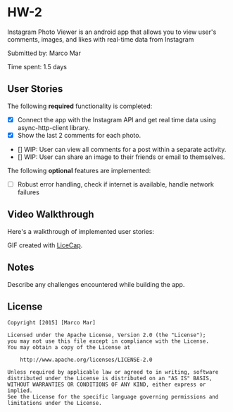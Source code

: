# HW-2

Instagram Photo Viewer is an android app that allows you to view user's comments, images, and likes with real-time data from Instagram

Submitted by: Marco Mar 

Time spent: 1.5 days 

## User Stories

The following **required** functionality is completed:

* [x] Connect the app with the Instagram API and get real time data using async-http-client library.
* [x] Show the last 2 comments for each photo.
* [] WIP: User can view all comments for a post within a separate activity.
* [] WIP: User can share an image to their friends or email to themselves.

The following **optional** features are implemented:

* [ ] Robust error handling, check if internet is available, handle network failures 


## Video Walkthrough 

Here's a walkthrough of implemented user stories:


GIF created with [LiceCap](http://www.cockos.com/licecap/).

## Notes

Describe any challenges encountered while building the app.

## License

    Copyright [2015] [Marco Mar]

    Licensed under the Apache License, Version 2.0 (the "License");
    you may not use this file except in compliance with the License.
    You may obtain a copy of the License at

        http://www.apache.org/licenses/LICENSE-2.0

    Unless required by applicable law or agreed to in writing, software
    distributed under the License is distributed on an "AS IS" BASIS,
    WITHOUT WARRANTIES OR CONDITIONS OF ANY KIND, either express or implied.
    See the License for the specific language governing permissions and
    limitations under the License.
